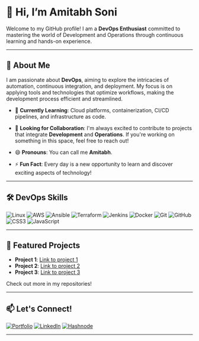 # 👋 Hi, I’m Amitabh Soni

Welcome to my GitHub profile! I am a **DevOps Enthusiast** committed to mastering the world of Development and Operations through continuous learning and hands-on experience.

---

## 🚀 About Me

I am passionate about **DevOps**, aiming to explore the intricacies of automation, continuous integration, and deployment. My focus is on applying tools and technologies that optimize workflows, making the development process efficient and streamlined.

- 🌱 **Currently Learning**: Cloud platforms, containerization, CI/CD pipelines, and infrastructure as code.
- 🤝 **Looking for Collaboration**: I'm always excited to contribute to projects that integrate **Development** and **Operations**. If you're working on something in this space, feel free to reach out!

- 😄 **Pronouns**: You can call me **Amitabh**.
- ⚡ **Fun Fact**: Every day is a new opportunity to learn and discover exciting aspects of technology!

---

## 🛠️ DevOps Skills

![Linux](https://img.shields.io/badge/Linux-FCC624?style=for-the-badge&logo=linux&logoColor=black&logoWidth=40)
![AWS](https://img.shields.io/badge/AWS-232F3E?style=for-the-badge&logo=amazon-aws&logoColor=white&logoWidth=40)
![Ansible](https://img.shields.io/badge/Ansible-EE0000?style=for-the-badge&logo=ansible&logoColor=white&logoWidth=40)
![Terraform](https://img.shields.io/badge/Terraform-623CE4?style=for-the-badge&logo=terraform&logoColor=white&logoWidth=40)
![Jenkins](https://img.shields.io/badge/Jenkins-D24939?style=for-the-badge&logo=jenkins&logoColor=white&logoWidth=40)
![Docker](https://img.shields.io/badge/Docker-2496ED?style=for-the-badge&logo=docker&logoColor=white&logoWidth=40)
![Git](https://img.shields.io/badge/Git-F05032?style=for-the-badge&logo=git&logoColor=white&logoWidth=40)
![GitHub](https://img.shields.io/badge/GitHub-181717?style=for-the-badge&logo=github&logoColor=white&logoWidth=40)
![CSS3](https://img.shields.io/badge/CSS3-1572B6?style=for-the-badge&logo=css3&logoColor=white&logoWidth=40)
![JavaScript](https://img.shields.io/badge/JavaScript-F7DF1E?style=for-the-badge&logo=javascript&logoColor=black&logoWidth=40)

---

## 🌟 Featured Projects

- **Project 1**: [Link to project 1](#)
- **Project 2**: [Link to project 2](#)
- **Project 3**: [Link to project 3](#)

Check out more in my repositories!

---

## 📫 Let's Connect!

[![Portfolio](https://img.shields.io/badge/Portfolio-00A98F?style=for-the-badge)](https://yourportfolio.com)
[![LinkedIn](https://img.shields.io/badge/LinkedIn-0077B5?style=for-the-badge&logo=linkedin&logoColor=white)](https://linkedin.com/in/yourprofile)
[![Hashnode](https://img.shields.io/badge/Hashnode-2962FF?style=for-the-badge&logo=hashnode&logoColor=white)](https://hashnode.com/@yourusername)

---
